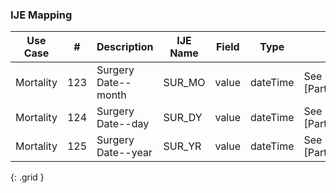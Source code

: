 ### IJE Mapping

| **Use Case** |  **#**   |  **Description**  | **IJE Name**  |  **Field**  |  **Type**  | **Value Set**  |
| :---------: | --------------- | ------------ | ------------- | ---------- | ---------- | -------------- |
| Mortality | 123 | Surgery Date--month | SUR_MO | value |dateTime |See [PartialDatesAndTimes] |
| Mortality | 124 | Surgery Date--day | SUR_DY | value |dateTime |See [PartialDatesAndTimes] |
| Mortality | 125 | Surgery Date--year | SUR_YR | value |dateTime |See [PartialDatesAndTimes] |
{: .grid }
